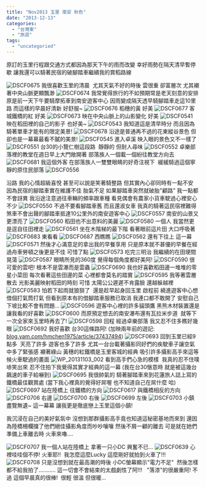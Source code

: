 ```yaml
---
title: "Nov2013 玉里 南安 秋色"
date: "2013-12-13"
categories: 
  - "台灣東"
  - "旅遊"
tags: 
  - "uncategoried"
---
```


原訂的玉里行程跟交通方式都因為那天下午的雨而改變 幸好雨勢在隔天清早暫停歇 讓我還可以騎著民宿的破腳踏車繼續我的賞稻路線

 ![DSCF0675](images/10684740685_f6a0f1e27b.jpg) 我很喜歡玉里的清晨  尤其天氣不好的時後 雲很重 卻富層次 尤其襯著中央山脈更顯飄渺 ![DSCF0674](images/10684785914_4b3e3bec81.jpg) 我常覺得旅行的不如預期常是老天刻意的安排 原是前一天下午要騎摩拓車到南安遊客中心 因雨變成隔天透早騎腳踏車走這10里路 而這樣的早晨好清新 好舒服~ ![DSCF0676](images/10684977303_655ce88351.jpg) 稻穗的黃 好美 ![DSCF0677](images/10684976013_196d84a687.jpg) 客城鐵橋的紅 好美 ![DSCF0673](images/10684786474_e0d0e81c09.jpg) 映在中央山脈上的山影變化 好美 ![DSCF0541](images/10684739565_4f560120bf.jpg) 映在稻田裡的自己的影子 也好美~ ![DSCF0543](images/10684784736_be2ce51505.jpg) 我知道這是清早時分 而且因為騎著單車才能有的限定美景! ![DSCF0678](images/10684782284_38bdeba61c.jpg) 沿途是普通再不過的花東縱谷景色 但卻也是一幕幕最看不膩的美景! ![DSCF0545](images/10684974303_8a8da5f0d8.jpg) 進入卓溪 映入眼的景色又不一樣了 ![DSCF0551](images/10684734265_ef84dfcedf.jpg) 台30的小覽仁樹這段路  靜靜的 但耐人尋味 ![DSCF0552](images/10684970483_33603873e1.jpg) 卓樂部落裡的教堂在週日早上大門敞開著 部落族人一個載一個紛往教堂方向去 ![DSCF0681](images/10684732835_b7eb7885e7.jpg) 我這個外客 在部落族人一雙雙眼睛的好奇注視下  緩緩騎過這個寧靜的原住民部落 ![DSCF0556](images/10684731195_84d455b8f0.jpg) 

沿路 我的心情超級喜悅 甚至可以說是笑著騎整路 但其實內心卻同時有一點不安  因為民宿的腳踏車實在維護不佳 胎氣不足 如果腳踏車突然就破胎"顧路" 我一點都不會訝異 我沿途注意過往車輛的頻率跟車種 看見偶會有農家小貨車駛過心裡安心不少 ![DSCF0550](images/10684734885_9838f89955.jpg) 不過不要看腳踏車舊 而且還淑女車 我真的騎著這民宿裡難得煞車不會出聲的腳踏車抵達10公里外的南安遊客中心 ![DSCF0557](images/10684730325_4a93d7fc94.jpg) 南安的山景又更漂亮了 ![DSCF0560](images/10684964623_c2be74e8c0.jpg) 稻田也不出意料的美麗 ![DSCF0580](images/10684957523_c015c046ee.jpg) 一個人 我當然更是逕自往田裡走 ![DSCF0561](images/10684727085_61dc3c7ccc.jpg) 坐在木階梯的最下階 看著眼前這片田 大口呼吸著 ![DSCF0683](images/10684725395_d8b1dce872.jpg) 東看看 ![DSCF0687](images/10684958003_d499ea6624.jpg) 西瞧瞧 ![DSCF0562](images/10684726345_9f5bc3027b.jpg) 還有下往上 這一幕 ![DSCF0571](images/10684723045_17b3d13b97.jpg) 然後才心滿意足的拿出我的早餐享用 只是原本就不甚優的早餐在經過舟車勞頓之後更是不佳 可惜了點 ![DSCF0573](images/10684958733_ce34eb9ea1.jpg) 吃完三明治 我繼續的在田埂間晃蕩 ![DSCF0587](images/10684954843_25c7a299fb.jpg) 眼睛所見的360度 覺得每個角度都好美阿! ![DSCF0590](images/10684761756_3f033e7b3c.jpg) 很可愛的雲吧! 根本不是雲瀑而是雲蟲 ![DSCF0690](images/10684950853_e0f2bc19a6.jpg) 我也好喜歡稻田邊一堆堆的零星小菜田 每次看著這些田邊的菜 心裡都會莫名的踏實 ![DSCF0595](images/10684757094_1d30fa6648.jpg) 我等著雲層散去 光影美麗映射稻田的時刻 可惜 太陽公公遲遲不肯露臉 還越躲越裡 ![DSCF0583](images/10684764014_10075b6f2f.jpg) 怕若下起雨就狼狽了  還是趁早起身回玉里 啟程前 繞進遊客中心想借個打氣筒打氣 但看到原本有的借腳踏車服務已取消 我連口都不敢開了 安慰自己 下坡比較不會有問題... ![DSCF0596](images/10684758076_e149cc9179.jpg) 遊客中心裡的許多貓頭鷹 黑熊木材裝置還是讓我看的好喜歡 ![DSCF0600](images/10684708785_248ac82ed0.jpg) 而原預定想去的南安瀑布還有瓦拉米步道  就等下一次全家來玉里時再去了! ![DSCF0598](images/10684947643_3bfdeec650.jpg) 回程 經過卓樂部落 我又忍不住多瞧好幾眼 ![DSCF0692](images/10684945073_a00569b6ae.jpg) 我好喜歡 台30這條路阿! (加映兩年前的遊記: [blog.yam.com/hmchen1975/article/37437494](http://blog.yam.com/hmchen1975/article/37437494)) ![DSCF0693](images/10684751986_3ce2838168.jpg) 回到玉里已經9點多  天亮了許多 遊客也多了許多 尤其一台台載著攝影同好們的疾駛車子讓空氣中多了緊張感 襯著綠山 黃穗的紅鐵橋是玉里客城的經典 吸引許多攝影高手來這等候火車駛過的畫面 ![WP_20131103_002](images/10684740026_a49d96976b.jpg) 看到高手們心急的模樣  我真的忍不住噗哧笑出來 忍不住拍下我覺得其實才經典的這一幕 (我在台30愜意時 就是被這幾台飆速的車子給嚇到) ![DSCF0695](images/10684749324_af0df4a963.jpg) 我很帥氣的 騎著腳踏車來到花蓮旅人誌上寫的鐵橋最佳觀賞處 (當下我心裡真的覺得好屌喔 也不知道自己在屌什麼 哈) ![DSCF0697](images/10684748174_e985e381e4.jpg) 站在陸橋上 往鐵橋的方向 ![DSCF0617](images/10684745836_0b7e228820.jpg) 與鐵橋相反的方向 ![DSCF0706](images/10684935883_83da462f11.jpg) 右邊 ![DSCF0700](images/10684746554_e420d2e141.jpg) 右後 ![DSCF0699](images/10684702875_1c17383778.jpg) 左後 ![DSCF0703](images/10684744726_482d3f433e.jpg) 小鎮盡覽無遺~ 這一幕幕 讓我更是徹底戀上玉里這個小鎮!

我沉浸在自己的美好氣氛中 沒想到那群攝影高手竟也知道這秘密基地而來到 還因為陸橋柵欄擋了他們絕佳攝影角度而吵吵嚷嚷 然後不屑一顧的離去 可是就在她們準備上車離去時 火車來嚕....

![DSCF0707](images/10684741506_96b4971f3e.jpg) 我一個人站在陸橋上 拿著一只小DC 興奮不已... ![DSCF0639](images/10684696675_f2065e643e.jpg) 心裡哇哇個不停! 火車耶!!  我怎麼這麼Lucky 這麼剛好就拍到火車了!!! ![DSCF0708](images/10684740766_829cb8e866.jpg) 只是沒想到就在最高潮的時後 小DC螢幕顯示"電力不足"  然後怎樣都不給我拍了........... 這一切會不會結束的太戲劇性了阿!!!   "落漆"的很嚴重阿! 不過 這個早晨真的很棒!  很輕 很溫 但很暖...
